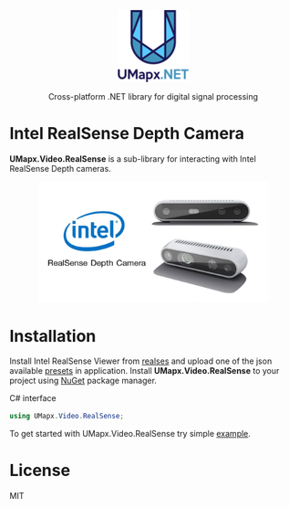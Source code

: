 <p align="center"><img width="25%" src="docs/umapxnet_big.png" /></p>
<p align="center"> Cross-platform .NET library for digital signal processing </p>  

# Intel RealSense Depth Camera
**UMapx.Video.RealSense** is a sub-library for interacting with Intel RealSense Depth cameras.
<p align="center"><img width="80%" src="docs/camera.jpg"/></p>  

# Installation
Install Intel RealSense Viewer from [realses](https://github.com/IntelRealSense/librealsense/releases) and upload one of the json available [presets](https://github.com/IntelRealSense/librealsense/wiki/D400-Series-Visual-Presets) in application. Install **UMapx.Video.RealSense** to your project using [NuGet](https://www.nuget.org/packages/UMapx.Video.RealSense/) package manager.

C# interface
```c#
using UMapx.Video.RealSense;
```
To get started with UMapx.Video.RealSense try simple [example](example).

# License
MIT

